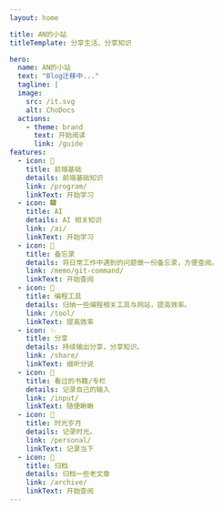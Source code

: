 ```yaml
---
layout: home

title: AN的小站
titleTemplate: 分享生活、分享知识

hero:
  name: AN的小站
  text: "Blog迁移中..."
  tagline: |
  image:
    src: /it.svg
    alt: ChoDocs
  actions:
    - theme: brand
      text: 开始阅读
      link: /guide
features:
  - icon: 📓
    title: 前端基础
    details: 前端基础知识
    link: /program/
    linkText: 开始学习
  - icon: 🎆
    title: AI
    details: AI 相关知识
    link: /ai/
    linkText: 开始学习
  - icon: 🚚
    title: 备忘录
    details: 将日常工作中遇到的问题做一份备忘录，方便查阅。
    link: /memo/git-command/
    linkText: 开始查阅
  - icon: 🔧
    title: 编程工具
    details: 归纳一些编程相关工具与网站，提高效率。
    link: /tool/
    linkText: 提高效率
  - icon: ✨️
    title: 分享
    details: 持续输出分享，分享知识。
    link: /share/
    linkText: 细听分说
  - icon: 📖
    title: 看过的书籍/专栏
    details: 记录自己的输入
    link: /input/
    linkText: 随便瞅瞅
  - icon: 🌱
    title: 时光岁月
    details: 记录时光。
    link: /personal/
    linkText: 记录当下
  - icon: 📃
    title: 归档
    details: 归档一些老文章
    link: /archive/
    linkText: 开始查阅
---
```


<script setup>
import {
  VPTeamPage,
  VPTeamPageTitle,
  VPTeamMembers
} from 'vitepress/theme';
import { icons } from './socialIcons';

const members = [
  {
    avatar: 'https://www.github.com/An0510.png',
    name: 'An nan',
    title: '大道至简 知易行难',
    desc: 'Developer',
    links: [
      { icon: 'github', link: 'https://github.com/An0510' }
    ]
  },
]
</script>

<DataPanel/>

<VPTeamPage>
  <VPTeamPageTitle>
    <template #title>
      个人介绍
    </template>
  </VPTeamPageTitle>
  <div style="display: flex; justify-content: center;">
    <VPTeamMembers :members="members" />
  </div>
</VPTeamPage>

<HomeContributors/>